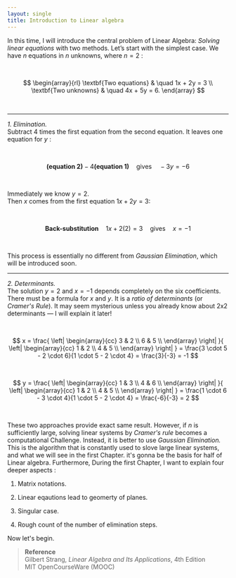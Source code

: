```yaml
---
layout: single
title: Introduction to Linear algebra 
---
```



In this time, I will introduce the central problem of Linear Algebra: *Solving linear equations* with two methods. Let’s start with the simplest case. We have $n$ equations in $n$ unknowns, where $n = 2$ :

<br>

$$
\begin{array}{rl}
\textbf{Two equations} & \quad 1x + 2y = 3 \\
\textbf{Two unknowns}  & \quad 4x + 5y = 6.
\end{array}
$$



<br>

---

*1. Elimination.*  
Subtract 4 times the first equation from the second equation. It leaves one equation for $y$ :

<br>

$$
\textbf{(equation 2)} - 4\textbf{(equation 1)} \quad \text{gives} \quad -3y = -6
$$

<br>

Immediately we know $y = 2$.  
Then $x$ comes from the first equation $1x + 2y = 3$:

<br>

$$
\textbf{Back-substitution} \quad 1x + 2(2) = 3 \quad \text{gives} \quad x = -1
$$

<br>

This process is essentially no different from *Gaussian Elimination*, which will be introduced soon.


---

*2. Determinants.*  
The solution $y = 2$ and $x = -1$ depends completely on the six coefficients. There must be a formula for $x$ and $y$. It is a *ratio of determinants* (or *Cramer's Rule*). It may seem mysterious unless you already know about 2x2 determinants — I will explain it later!

<br>

$$
x =
\frac{
\left|
\begin{array}{cc}
3 & 2 \\
6 & 5 \\
\end{array}
\right|
}{
\left|
\begin{array}{cc}
1 & 2 \\
4 & 5 \\
\end{array}
\right|
}
= \frac{3 \cdot 5 - 2 \cdot 6}{1 \cdot 5 - 2 \cdot 4}
= \frac{3}{-3} = -1
$$

<br>

$$
y =
\frac{
\left|
\begin{array}{cc}
1 & 3 \\
4 & 6 \\
\end{array}
\right|
}{
\left|
\begin{array}{cc}
1 & 2 \\
4 & 5 \\
\end{array}
\right|
}
= \frac{1 \cdot 6 - 3 \cdot 4}{1 \cdot 5 - 2 \cdot 4}
= \frac{-6}{-3} = 2
$$

<br>


These two approaches provide exact same result. However, if $n$ is sufficiently large, solving linear systems by *Cramer's rule* becomes a computational Challenge. Instead, it is better to use *Gaussian Elimination.* This is the algorithm that is constantly used to slove large linear systems, and what we will see in the first Chapter. it's gonna be the basis for half of Linear algebra. Furthermore, During the first Chapter, I want to explain four deeper aspects : 

1. Matrix notations. 

2. Linear eqautions lead to geomerty of planes. 

3. Singular case. 

4. Rough count of the number of elimination steps. 

Now let's begin.

> **Reference**  
> Gilbert Strang, *Linear Algebra and Its Applications*, 4th Edition  
> MIT OpenCourseWare (MOOC)
